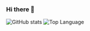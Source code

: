 ### Hi there 👋
<!--
**jasonoh22/jasonoh22** is a ✨ _special_ ✨ repository because its `README.md` (this file) appears on your GitHub profile.
Here are some ideas to get you started:

- 🔭 I’m currently working on ...
- 🌱 I’m currently learning ...
- 👯 I’m looking to collaborate on ...
- 🤔 I’m looking for help with ...
- 💬 Ask me about ...
- 📫 How to reach me: ...
- 😄 Pronouns: ...
- ⚡ Fun fact: ...
-->

![GitHub stats](https://github-readme-stats.vercel.app/api?username=jasonoh22&show_icons=true&count_private=true)
![Top Language](https://github-readme-stats.vercel.app/api/top-langs/?username=jasonoh22&layout=compact)
